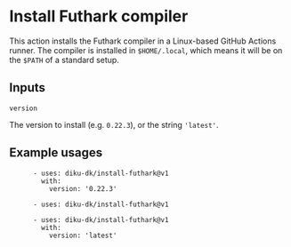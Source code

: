 # Install Futhark compiler

This action installs the Futhark compiler in a Linux-based GitHub
Actions runner.  The compiler is installed in `$HOME/.local`, which
means it will be on the `$PATH` of a standard setup.

## Inputs

`version`

The version to install (e.g. `0.22.3`), or the string `'latest'`.

## Example usages

```
      - uses: diku-dk/install-futhark@v1
        with:
          version: '0.22.3'
```

```
      - uses: diku-dk/install-futhark@v1
```

```
      - uses: diku-dk/install-futhark@v1
        with:
          version: 'latest'
```
